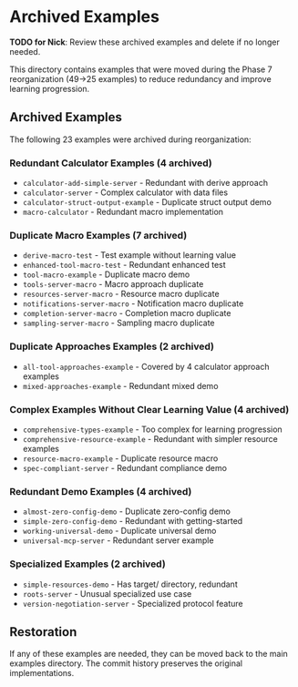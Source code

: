 # Archived Examples

**TODO for Nick**: Review these archived examples and delete if no longer needed.

This directory contains examples that were moved during the Phase 7 reorganization (49→25 examples) to reduce redundancy and improve learning progression.

## Archived Examples

The following 23 examples were archived during reorganization:

### Redundant Calculator Examples (4 archived)
- `calculator-add-simple-server` - Redundant with derive approach
- `calculator-server` - Complex calculator with data files
- `calculator-struct-output-example` - Duplicate struct output demo  
- `macro-calculator` - Redundant macro implementation

### Duplicate Macro Examples (7 archived)
- `derive-macro-test` - Test example without learning value
- `enhanced-tool-macro-test` - Redundant enhanced test
- `tool-macro-example` - Duplicate macro demo
- `tools-server-macro` - Macro approach duplicate
- `resources-server-macro` - Resource macro duplicate
- `notifications-server-macro` - Notification macro duplicate
- `completion-server-macro` - Completion macro duplicate
- `sampling-server-macro` - Sampling macro duplicate

### Duplicate Approaches Examples (2 archived)
- `all-tool-approaches-example` - Covered by 4 calculator approach examples
- `mixed-approaches-example` - Redundant mixed demo

### Complex Examples Without Clear Learning Value (4 archived)
- `comprehensive-types-example` - Too complex for learning progression
- `comprehensive-resource-example` - Redundant with simpler resource examples
- `resource-macro-example` - Duplicate resource macro
- `spec-compliant-server` - Redundant compliance demo

### Redundant Demo Examples (4 archived)  
- `almost-zero-config-demo` - Duplicate zero-config demo
- `simple-zero-config-demo` - Redundant with getting-started
- `working-universal-demo` - Duplicate universal demo
- `universal-mcp-server` - Redundant server example

### Specialized Examples (2 archived)
- `simple-resources-demo` - Has target/ directory, redundant
- `roots-server` - Unusual specialized use case
- `version-negotiation-server` - Specialized protocol feature

## Restoration

If any of these examples are needed, they can be moved back to the main examples directory. The commit history preserves the original implementations.